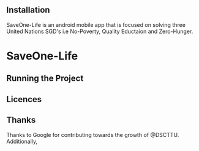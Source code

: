 ## Installation
SaveOne-Life is an android mobile app that is focused on solving three United Nations SGD's i.e No-Poverty, Quality Eductaion and Zero-Hunger. 

# SaveOne-Life

## Running the Project

## Licences

## Thanks
Thanks to Google for contributing towards the growth of @DSCTTU. Additionally, 
